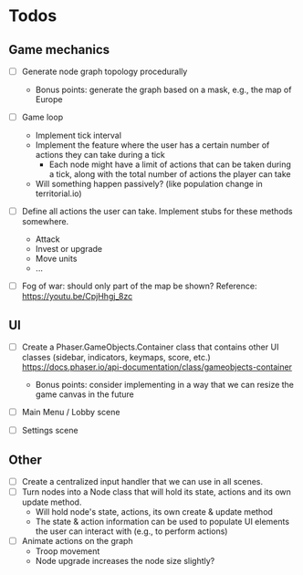 # Todos

## Game mechanics

- [ ] Generate node graph topology procedurally
  - Bonus points: generate the graph based on a mask, e.g., the map of Europe
- [ ] Game loop
  - Implement tick interval
  - Implement the feature where the user has a certain number of actions they can take during a tick
    - Each node might have a limit of actions that can be taken during a tick, along with the total number of actions the player can take
  - Will something happen passively? (like population change in territorial.io)
- [ ] Define all actions the user can take. Implement stubs for these methods somewhere.
  - Attack
  - Invest or upgrade
  - Move units
  - ...
- [ ] Fog of war: should only part of the map be shown? Reference: https://youtu.be/CpjHhgj_8zc


## UI

- [ ] Create a Phaser.GameObjects.Container class that contains other UI classes (sidebar, indicators, keymaps, score, etc.) https://docs.phaser.io/api-documentation/class/gameobjects-container
  - Bonus points: consider implementing in a way that we can resize the game canvas in the future
- [ ] Main Menu / Lobby scene
- [ ] Settings scene


## Other
- [ ] Create a centralized input handler that we can use in all scenes.
- [ ] Turn nodes into a Node class that will hold its state, actions and its own update method.
  - Will hold node's state, actions, its own create & update method
  - The state & action information can be used to populate UI elements the user can interact with (e.g., to perform actions)
- [ ] Animate actions on the graph
  - Troop movement
  - Node upgrade increases the node size slightly?